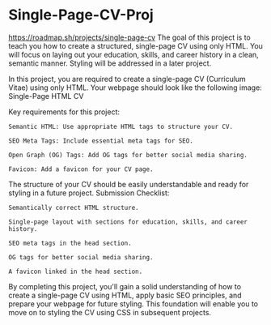 # Single-Page-CV-Proj
https://roadmap.sh/projects/single-page-cv
    The goal of this project is to teach you how to create a structured, single-page CV using only HTML. You will focus on laying out your education, skills, and career history in a clean, semantic manner. Styling will be addressed in a later project.

In this project, you are required to create a single-page CV (Curriculum Vitae) using only HTML. Your webpage should look like the following image:
Single-Page HTML CV

Key requirements for this project:

    Semantic HTML: Use appropriate HTML tags to structure your CV.

    SEO Meta Tags: Include essential meta tags for SEO.

    Open Graph (OG) Tags: Add OG tags for better social media sharing.

    Favicon: Add a favicon for your CV page.

The structure of your CV should be easily understandable and ready for styling in a future project.
Submission Checklist:

    Semantically correct HTML structure.

    Single-page layout with sections for education, skills, and career history.

    SEO meta tags in the head section.

    OG tags for better social media sharing.

    A favicon linked in the head section.

By completing this project, you'll gain a solid understanding of how to create a single-page CV using HTML, apply basic SEO principles, and prepare your webpage for future styling. This foundation will enable you to move on to styling the CV using CSS in subsequent projects.
